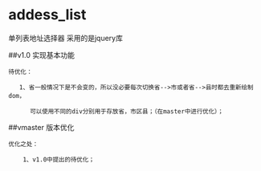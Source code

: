 # addess_list
单列表地址选择器
采用的是jquery库

##v1.0
  实现基本功能
      
    待优化：
    
       1、省一般情况下是不会变的，所以没必要每次切换省-->市或者省-->县时都去重新绘制dom，
        
          可以使用不同的div分别用于存放省，市区县；（在master中进行优化）；

##vmaster
  版本优化
    
    优化之处：
    
        1、v1.0中提出的待优化；
